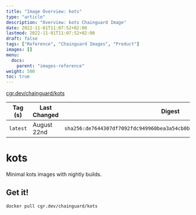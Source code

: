 ```yaml
---
title: "Image Overview: kots"
type: "article"
description: "Overview: kots Chainguard Image"
date: 2022-11-01T11:07:52+02:00
lastmod: 2022-11-01T11:07:52+02:00
draft: false
tags: ["Reference", "Chainguard Images", "Product"]
images: []
menu:
  docs:
    parent: "images-reference"
weight: 500
toc: true
---
```


[cgr.dev/chainguard/kots](https://github.com/chainguard-images/images/tree/main/images/kots)

| Tag (s)   | Last Changed | Digest                                                                    |
|-----------|--------------|---------------------------------------------------------------------------|
|  `latest` | August 22nd  | `sha256:de7644307df7092fdc949960bea3a54cb0bb65ec67ff58c46506837565d23618` |

# kots

Minimal kots images with nightly builds.

## Get it!

```shell
docker pull cgr.dev/chainguard/kots
```
